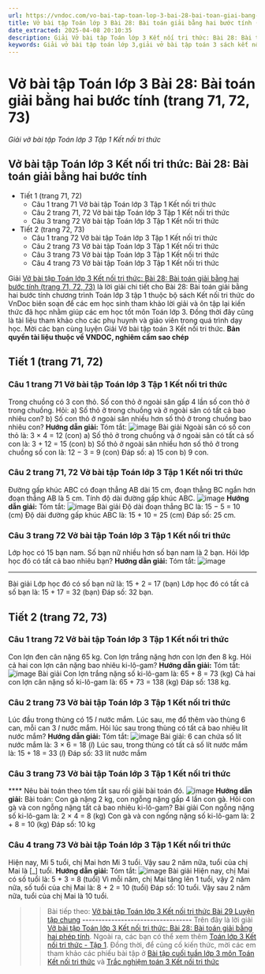 ```yaml
---
url: https://vndoc.com/vo-bai-tap-toan-lop-3-bai-28-bai-toan-giai-bang-hai-buoc-tinh-trang-71-72-73-309789
title: Vở bài tập Toán lớp 3 Bài 28: Bài toán giải bằng hai bước tính (trang 71, 72, 73) - Giải vở bài tập Toán lớp 3 Tập 1 Kết nối tri thức - VnDoc.com
date_extracted: 2025-04-08 20:10:35
description: Giải Vở bài tập Toán lớp 3 Kết nối tri thức: Bài 28: Bài toán giải bằng hai bước tính (trang 71, 72, 73), luyện giải bài tập Toán lớp 3 ngắn gọn, dễ hiểu. Mời các em cùng theo dõi.
keywords: Giải vở bài tập toán lớp 3,giải vở bài tập toán 3 sách kết nối bài 28 bài toán giải bằng hai bước tính,giải vở bài tập toán 3 sách kết nối tri thức bài 28 bài toán giải bằng hai bước tính,giải vở bài tập toán 3 sách kết nối tri thức bài 28,giải vở bài tập toán 3 sách kết nối tri thức bài 28 trang 71,bài toán giải bằng hai bước tính
---
```


# Vở bài tập Toán lớp 3 Bài 28: Bài toán giải bằng hai bước tính \(trang 71, 72, 73\)
_Giải vở bài tập Toán lớp 3 Tập 1 Kết nối tri thức_
## Vở bài tập Toán lớp 3 Kết nối tri thức: Bài 28: Bài toán giải bằng hai bước tính
  * Tiết 1 \(trang 71, 72\)
    * Câu 1 trang 71 Vở bài tập Toán lớp 3 Tập 1 Kết nối tri thức
    * Câu 2 trang 71, 72 Vở bài tập Toán lớp 3 Tập 1 Kết nối tri thức
    * Câu 3 trang 72 Vở bài tập Toán lớp 3 Tập 1 Kết nối tri thức
  * Tiết 2 \(trang 72, 73\)
    * Câu 1 trang 72 Vở bài tập Toán lớp 3 Tập 1 Kết nối tri thức
    * Câu 2 trang 73 Vở bài tập Toán lớp 3 Tập 1 Kết nối tri thức
    * Câu 3 trang 73 Vở bài tập Toán lớp 3 Tập 1 Kết nối tri thức
    * Câu 4 trang 73 Vở bài tập Toán lớp 3 Tập 1 Kết nối tri thức

Giải [Vở bài tập Toán lớp 3 Kết nối tri thức: Bài 28: Bài toán giải bằng hai bước tính \(trang 71, 72, 73\)](<https://vndoc.com/vo-bai-tap-toan-lop-3-bai-28-bai-toan-giai-bang-hai-buoc-tinh-trang-71-72-73-309789>) là lời giải chi tiết cho Bài 28: Bài toán giải bằng hai bước tính chương trình Toán lớp 3 tập 1 thuộc bộ sách Kết nối tri thức do VnDoc biên soạn để các em học sinh tham khảo lời giải và ôn tập lại kiến thức đã học nhằm giúp các em học tốt môn Toán lớp 3. Đồng thời đây cũng là tài liệu tham khảo cho các phụ huynh và giáo viên trong quá trình dạy học. Mời các bạn cùng luyện Giải Vở bài tập toán 3 Kết nối tri thức.
**Bản quyền tài liệu thuộc về VNDOC, nghiêm cấm sao chép**
## **Tiết 1 \(trang 71, 72\)**
### Câu 1 trang 71 Vở bài tập Toán lớp 3 Tập 1 Kết nối tri thức
Trong chuồng có 3 con thỏ. Số con thỏ ở ngoài sân gấp 4 lần số con thỏ ở trong chuồng. Hỏi:
a\) Số thỏ ở trong chuồng và ở ngoài sân có tất cả bao nhiêu con?
b\) Số con thỏ ở ngoài sân nhiều hơn số thỏ ở trong chuồng bao nhiêu con?
**Hướng dẫn giải:**
Tóm tắt:
![image](https://i.vdoc.vn/data/image/2023/11/18/Picture1-3.png)
Bài giải
Ngoài sân có số con thỏ là:
3 × 4 = 12 \(con\)
a\) Số thỏ ở trong chuồng và ở ngoài sân có tất cả số con là:
3 + 12 = 15 \(con\)
b\) Số thỏ ở ngoài sân nhiều hơn số thỏ ở trong chuồng số con là:
12 − 3 = 9 \(con\)
Đáp số:
a\) 15 con
b\) 9 con.
### Câu 2 trang 71, 72 Vở bài tập Toán lớp 3 Tập 1 Kết nối tri thức
Đường gấp khúc ABC có đoạn thẳng AB dài 15 cm, đoạn thẳng BC ngắn hơn đoạn thẳng AB là 5 cm. Tính độ dài đường gấp khúc ABC.
![image](https://i.vdoc.vn/data/image/2023/11/18/Picture2-3.png)
**Hướng dẫn giải:**
Tóm tắt:
![image](https://i.vdoc.vn/data/image/2023/11/18/Picture3-3.png)
Bài giải
Độ dài đoạn thẳng BC là:
15 − 5 = 10 \(cm\)
Độ dài đường gấp khúc ABC là:
15 + 10 = 25 \(cm\)
Đáp số: 25 cm.
### Câu 3 trang 72 Vở bài tập Toán lớp 3 Tập 1 Kết nối tri thức
Lớp học có 15 bạn nam. Số bạn nữ nhiều hơn số bạn nam là 2 bạn. Hỏi lớp học đó có tất cả bao nhiêu bạn?
**Hướng dẫn giải:**
Tóm tắt:
![image](https://i.vdoc.vn/data/image/2023/11/18/Picture4.png)
****
Bài giải
Lớp học đó có số bạn nữ là:
15 + 2 = 17 \(bạn\)
Lớp học đó có tất cả số bạn là:
15 + 17 = 32 \(bạn\)
Đáp số: 32 bạn.
## **Tiết 2 \(trang 72, 73\)**
### Câu 1 trang 72 Vở bài tập Toán lớp 3 Tập 1 Kết nối tri thức
Con lợn đen cân nặng 65 kg. Con lợn trắng nặng hơn con lợn đen 8 kg. Hỏi cả hai con lợn cân nặng bao nhiêu ki-lô-gam?
**Hướng dẫn giải:**
Tóm tắt:
![image](https://i.vdoc.vn/data/image/2023/11/18/Picture5.png)
Bài giải
Con lợn trắng nặng số ki-lô-gam là:
65 + 8 = 73 \(kg\)
Cả hai con lợn cân nặng số ki-lô-gam là:
65 + 73 = 138 \(kg\)
Đáp số: 138 kg.
### Câu 2 trang 73 Vở bài tập Toán lớp 3 Tập 1 Kết nối tri thức
Lúc đầu trong thùng có 15 _l_ nước mắm. Lúc sau, mẹ đổ thêm vào thùng 6 can, mỗi can 3 _l_ nước mắm. Hỏi lúc sau trong thùng có tất cả bao nhiêu lít nước mắm?
**Hướng dẫn giải:**
Tóm tắt:
![image](https://i.vdoc.vn/data/image/2023/11/18/Picture6.png)
Bài giải:
6 can chứa số lít nước mắm là:
3 × 6 = 18 \(_l_\)
Lúc sau, trong thùng có tất cả số lít nước mắm là:
15 + 18 = 33 \(_l_\)
Đáp số: 33 lít nước mắm
### Câu 3 trang 73 Vở bài tập Toán lớp 3 Tập 1 Kết nối tri thức
**** Nêu bài toán theo tóm tắt sau rồi giải bài toán đó.
![image](https://i.vdoc.vn/data/image/2023/11/18/Picture7.png)
**Hướng dẫn giải:**
Bài toán:
Con gà nặng 2 kg, con ngỗng nặng gấp 4 lần con gà. Hỏi con gà và con ngỗng nặng tất cả bao nhiêu ki-lô-gam?
Bài giải
Con ngỗng nặng số ki-lô-gam là:
2 × 4 = 8 \(kg\)
Con gà và con ngống nặng số ki-lô-gam là:
2 + 8 = 10 \(kg\)
Đáp số: 10 kg
### Câu 4 trang 73 Vở bài tập Toán lớp 3 Tập 1 Kết nối tri thức
Hiện nay, Mi 5 tuổi, chị Mai hơn Mi 3 tuổi.
Vậy sau 2 năm nữa, tuổi của chị Mai là \[\_\] tuổi.
**Hướng dẫn giải:**
Tóm tắt:
![image](https://i.vdoc.vn/data/image/2023/11/18/Picture8.png)
Bài giải
Hiện nay, chị Mai có số tuổi là:
5 + 3 = 8 \(tuổi\)
Vì mỗi năm, chị Mai tăng lên 1 tuổi, vậy 2 năm nữa, số tuổi của chị Mai là:
8 + 2 = 10 \(tuổi\)
Đáp số: 10 tuổi.
Vậy sau 2 năm nữa, tuổi của chị Mai là 10 tuổi.
>> Bài tiếp theo: [Vở bài tập Toán lớp 3 Kết nối tri thức Bài 29 Luyện tập chung](<https://vndoc.com/vo-bai-tap-toan-lop-3-bai-29-luyen-tap-chung-trang-74-75-309829>)
**\----------------------------------**
Trên đây là lời giải [Vở bài tập Toán lớp 3 Kết nối tri thức: Bài 28: Bài toán giải bằng hai phép tính](<https://vndoc.com/vo-bai-tap-toan-lop-3-bai-28-bai-toan-giai-bang-hai-buoc-tinh-trang-71-72-73-309789>). Ngoài ra, các bạn có thể xem thêm [Toán lớp 3 Kết nối tri thức - Tập 1](<https://vndoc.com/toan-lop-3-kntt>). Đồng thời, để củng cố kiến thức, mời các em tham khảo các phiếu bài tập ở [Bài tập cuối tuần lớp 3 môn Toán Kết nối tri thức](<https://vndoc.com/de-kiem-tra-cuoi-tuan-toan3>) và [Trắc nghiệm toán 3 Kết nối tri thức](<https://vndoc.com/trac-nghiem-toan-3-kntt>)
